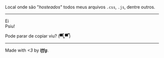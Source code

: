 Local onde são "_hosteados_" todos meus arquivos `.css`, `.js`, dentre outros.  

---

Ei  
Psiu!  
  
Pode parar de copiar viu? (▀̿Ĺ̯▀̿ ̿)

---

Made with _<3_ by _**lffg**_.

